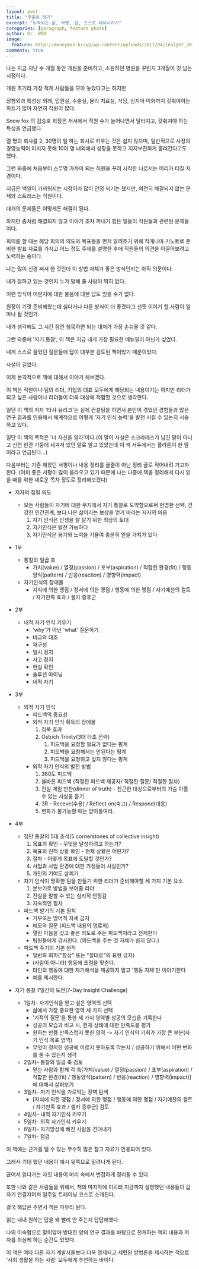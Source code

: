 ```yaml
---
layout: post
title: "꾸준히 하기"
excerpt: "누적되는 삶, 사명, 업, 스스로 세뇌시키기"
categories: [paragraph, feature photo]
author: Dr. WOO
image:
  feature: http://moneyman.kr/wp/wp-content/uploads/2017/04/insight_20170421.jpg
comments: true
---
```


나는 지금 지난 수 개월 동안 개원을 준비하고, 소원하던 병원을 꾸린지 3개월이 갓 넘는 시점이다.   

개원 초기라 가장 적게 사람들을 모아 놓았다고는 하지만    

정형외과 특성상 외래, 입원실, 수술실, 물리 치료실, 식당, 심지어 미화까지 갖춰야하는 파트가 많아 자연히 직원이 많다.   

Snow fox 의 김승호 회장은 저서에서 직원 수가 늘어나면서 달라지고, 갖춰져야 하는 특성을 언급했다.   

열 명의 회사를 2, 30명이 일 하는 회사로 키우는 것은 쉽지 않으며, 일반적으로 사장의 경영능력이 미치지 못해 10여 명 내외에서 성장을 못하고 지지부진하게 흘러간다고도 했다.   

그런 와중에 처음부터 스무명 가까이 되는 직원을 꾸려 시작한 나로서는 머리가 터질 지경이다.   

지금은 백일이 가까워지는 시점이라 많이 안정 되기는 했지만, 여전히 해결되지 않는 문제와 스트레스는 직원이다.   

대개의 문제들은 어떻게든 해결이 된다.    

하지만 좀처럼 해결되지 않고 이야기 조차 꺼내기 힘든 일들이 직원들과 관련된 문제들이다.    

회의를 할 때는 해당 회의의 의도와 목표등을 먼저 알려주기 위해 작게나마 키노트로 준비한 발표 자료를 가지고 어느 정도 주제를 설명한 후에 직원들의 의견을 이끌어보려고 노력하는 중이다.   

나는 많이 신경 써서 한 것인데 이 방법 자체가 좋은 방식인지는 아직 의문이다.   

내가 잘하고 있는 것인지 누가 말해 줄 사람이 딱히 없다.   

이런 방식이 어떤지에 대한 물음에 대한 답도 믿을 수가 없다.    

원장이 기껏 준비해왔는데 싫다거나 다른 방식이 더 좋겠다고 선뜻 이야기 할 사람이 얼마나 될 것인가.   

내가 생각해도 그 시간 잠깐 침묵하면 되는 대처가 가장 손쉬울 것 같다.   

그런 와중에 '자기 통찰', 이 책은 지금 내게 가장 필요한 메뉴얼이 아닌가 싶었다.   

내게 스스로 물었던 질문들에 답이 대부분 검토된 책이었기 때문이었다.   



사설이 길었다.   

이제 본격적으로 책에 대해서 이야기 해보겠다.    

이 책은 직원이나 팀의 리더, 기업의 대표 모두에게 해당되는 내용이기는 하지만 리더가 되고 싶은 사람이나 리더들이 더욱 대상에 적합할 것으로 생각한다.   

일단 이 책의 저자 '타샤 유리크'는 실제 컨설팅을 하면서 본인이 겪었던 경험들과 많은 연구 결과를 인용해서 체계적으로 어떻게 '자기 인식 능력'을 발전 시킬 수 있는지 서술하고 있다.   

일단 이 책의 목적은 '너 자신을 알라'이다.(이 말이 사실은 소크라테스가 남긴 말이 아니고 신전 현관 기둥에 새겨져 있던 말로 알고 있었는데 이 책 서두에서는 플라톤이 한 말이라고 언급된다...)   

다음부터는 기존 해왔던 서평이나 내용 정리를 글줄이 아닌 정리 글로 적어내려 가고자 한다. (이미 좋은 서평이 많이 올라오고 있기 때문에 나는 나중에 책을 정리해서 다시 읽을 때를 위한 새로운 목차 정도로 정리해보겠다)   

* 저자의 집필 의도    
    * 모든 사람들이 자기에 대한 무지에서 자기 통찰로 도약함으로써 현명한 선택, 건강한 인간관계, 보다 나은 삶이라는 보상을 얻기 바라는 저자의 마음   
        1. 자기 인식은 인생을 잘 살기 위한 최상의 토대   
        2. 자기인식은 발전 가능하다   
        3. 자기인식은 용기와 노력을 기율여 충분히 얻을 가치가 있다   
* 1부   
    * 통찰의 일곱 축   
        * 가치(value) / 열정(passion) / 포부(aspiration) / 적합한 환경(fit) / 행동양식(pattern) / 반응(reaction) / 영향력(impact)  
    * 자기인식의 장애물   
        * 지식에 의한 맹점 / 정서에 의한 맹점 / 행동에 의한 맹점 / 자기예찬의 컬트 / 자기만족 효과 / 셀카 증후군   
* 2부   
    * 내적 자기 인식 키우기   
        * 'why'가 아닌 'what' 질문하기   
        * 비교와 대조   
        * 재구성    
        * 일시 정지   
        * 사고 정지   
        * 현실 확인   
        * 솔루션 마이닝   
        * 내적 자기  
* 3부   
    * 외적 자기 인식   
        * 피드백의 중요성   
        * 외적 자기 인식 획득의 장애물   
            1. 침묵 효과   
            2. Ostrich Trinity(3대 타조 전략)    
                1. 피드백을 요청할 필요가 없다는 핑계   
                2. 피드백을 요청해서는 안된다는 핑계   
                3. 피드백을 요청하고 싶지 않다는 핑계   
        * 외적 자기 인식의 발전 방법   
            1. 360도 피드백   
            2. 올바른 피드백 (적절한 피드백 제공자/ 적절한 질문/ 적절한 절차)   
            3. 진실 게임 만찬(dinner of truth) - 친근한 대상으로부터의 가슴 아플 수 있는 사실을 듣기   
            4. 3R - Receve(수용) / Reflect on(숙고) / Respond(대응)   
            5. 변화가 불가능할 때는 받아들여라.   
* 4부   
    * 집단 통찰의 5대 초석(5 cornerstones of collective insight)   
        1. 목표의 확인 - 무엇을 달성하려고 하는가?   
        2. 목표의 진척 상황 확인 - 현재 상황은 어떤가?   
        3. 절차 - 어떻게 목표에 도달할 것인가?   
        4. 사업과 사업 환경에 대한 가정들이 사실인가?   
        5. 개인의 기여도 살피기   
    * 자기 인식이 명확한 팀을 만들기 위한 리더가 준비해야할 세 가지 기본 요소   
        1. 본보기로 방법을 보여줄 리더   
        2. 진실을 말할 수 있는 심리적 안정감   
        3. 지속적인 절차   
    * 피드백 받기의 기본 원칙   
        * 거부또는 방어적 자세 금지   
        * 메모와 질문 (피드백 내용의 명료화)   
        * 열린 마음을 갖고 좋은 의도로 주는 피드백이라고 전제한다   
        * 팀원들에게 감사한다. (피드백을 주는 것 자체가 쉽지 않다.)   
    * 피드백 주기의 기본 원칙   
        * 일반화 회피("항상" 또는 "절대로"의 표현 금지)   
        * (사람이 아니라) 행동에 초점을 맞춘다.   
        * 타인의 행동에 대한 자기해석을 제공하지 말고 '행동 자체'만 이야기한다   
        * 예를 제시한다.   

* 자기 통찰 7일간의 도전(7-Day Insight Challenge)   
    * 1일차- 자기인식을 얻고 싶은 영역의 선택   
        * 삶에서 가장 중요한 영역 세 가지 선택   
        * '기적의 질문'을 통한 세 가지 영역별 성공의 모습을 기록한다   
        * 성공의 모습과 비교 시, 현재 상태에 대한 만족도를 평가   
        * 원하는 만큼 만족스럽지 못한 영역 -> 자기 인식의 기회가 가장 큰 부분(자기 인식 목표 영역)   
        * 무엇이 정의한 성공에 이르지 못하도록 막는지 / 성공하기 위해서 어떤 변화를 줄 수 있는지 생각   
    * 2일차- 통찰의 일곱 축 검토   
        * 믿는 사람과 함께 각 축[가치(value) / 열정(passion) / 포부(aspiration) / 적합한 환경(fit) / 행동양식(pattern) / 반응(reaction) / 영향력(impact)]에 대해서 살펴보기   
    * 3일차- 자기 인식을 가로막는 장벽 탐색   
        * [지식에 의한 맹점 / 정서에 의한 맹점 / 행동에 의한 맹점 / 자기예찬의 컬트 / 자기만족 효과 / 셀카 증후군] 검토   
    * 4일차- 내적 자기인식 키우기   
    * 5일차- 외적 자기인식 키우기   
    * 6일차- 자기망상에 빠진 사람을 견뎌내기   
    * 7일차- 점검   

이 책에는 근거를 댈 수 있는 무수히 많은 참고 자료가 인용되어 있다.   

그래서 기대 했던 내용이 예시 뒷쪽으로 밀려나게 된다.   

끊어서 읽다가는 자칫 내용이 머리 속에서 번잡하게 정리될 수 있다.   

또한 나와 같은 사람들을 위해서, 책의 마지막에 이르러 지금까지 설명했던 내용들이 갑자기 연결지어져 일주일 트레이닝 코스로 소개된다.   

결국 해답은 주면서 책은 마무리 된다.   

읽는 내내 원하는 답을 왜 빨리 안 주는지 답답해했다.   

나의 미숙함으로 말미암아 방대한 양의 연구 결과를 바탕으로 전개하는 책의 내용과 저자를 의심케 하는 순간도 있었다.   

이 책은 여타 다른 자기 계발서들보다 더욱 정제되고 세련된 방법론을 제시하는 책으로 '사회 생활을 하는 사람' 모두에게 추천하는 바이다.   



